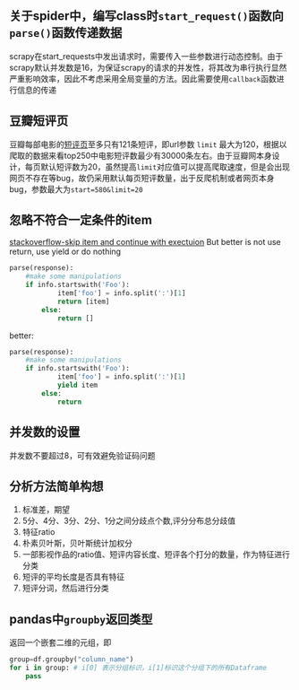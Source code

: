 ## 关于spider中，编写class时`start_request()`函数向`parse()`函数传递数据
scrapy在start_requests中发出请求时，需要传入一些参数进行动态控制。由于scrapy默认并发数是16，为保证scrapy的请求的并发性，将其改为串行执行显然严重影响效率，因此不考虑采用全局变量的方法。因此需要使用`callback`函数进行信息的传递

## 豆瓣短评页
豆瓣每部电影的[短评页](https://movie.douban.com/subject/1291546/comments?start=0&limit=121&status=P&sort=new_score)至多只有121条短评，即url参数 `limit` 最大为120，根据以爬取的数据来看top250中电影短评数最少有30000条左右。由于豆瓣网本身设计，每页默认短评数为20，虽然提高`limit`对应值可以提高爬取速度，但是会出现网页不存在等bug，故仍采用默认每页短评数量，出于反爬机制或者网页本身bug，参数最大为`start=580&limit=20`


## 忽略不符合一定条件的item
[stackoverflow-skip item and continue with exectuion](https://stackoverflow.com/questions/5040110/scrapy-skip-item-and-continue-with-exectuion)
But better is not use return, use yield or do nothing
```python
parse(response):
    #make some manipulations
    if info.startswith('Foo'):
            item['foo'] = info.split(':')[1]
            return [item]
        else:
            return []
```
better:
```python
parse(response):
    #make some manipulations
    if info.startswith('Foo'):
            item['foo'] = info.split(':')[1]
            yield item
        else:
            return
```

## 并发数的设置
并发数不要超过8，可有效避免验证码问题

## 分析方法简单构想
1. 标准差，期望
2. 5分、4分、3分、2分、1分之间分歧点个数,评分分布总分歧值
3. 特征ratio
4. 朴素贝叶斯，贝叶斯统计加权分
5. 一部影视作品的ratio值、短评内容长度、短评各个打分的数量，作为特征进行分类
6. 短评的平均长度是否具有特征
7. 短评分词，然后进行分类

## pandas中`groupby`返回类型
返回一个嵌套二维的元组，即
```python
group=df.groupby("column_name")
for i in group: # i[0] 表示分组标识，i[1]标识这个分组下的所有Dataframe
    pass
```